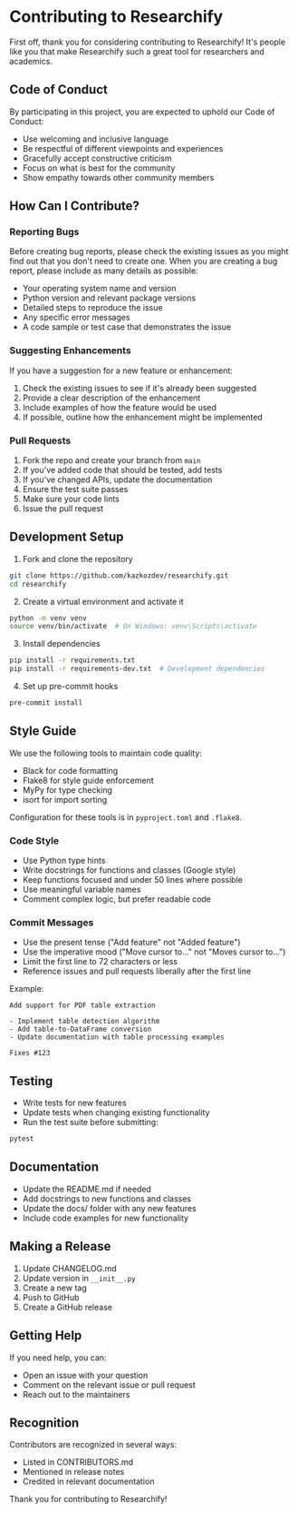 # Contributing to Researchify

First off, thank you for considering contributing to Researchify! It's people like you that make Researchify such a great tool for researchers and academics.

## Code of Conduct

By participating in this project, you are expected to uphold our Code of Conduct:
- Use welcoming and inclusive language
- Be respectful of different viewpoints and experiences
- Gracefully accept constructive criticism
- Focus on what is best for the community
- Show empathy towards other community members

## How Can I Contribute?

### Reporting Bugs

Before creating bug reports, please check the existing issues as you might find out that you don't need to create one. When you are creating a bug report, please include as many details as possible:

- Your operating system name and version
- Python version and relevant package versions
- Detailed steps to reproduce the issue
- Any specific error messages
- A code sample or test case that demonstrates the issue

### Suggesting Enhancements

If you have a suggestion for a new feature or enhancement:

1. Check the existing issues to see if it's already been suggested
2. Provide a clear description of the enhancement
3. Include examples of how the feature would be used
4. If possible, outline how the enhancement might be implemented

### Pull Requests

1. Fork the repo and create your branch from `main`
2. If you've added code that should be tested, add tests
3. If you've changed APIs, update the documentation
4. Ensure the test suite passes
5. Make sure your code lints
6. Issue the pull request

## Development Setup

1. Fork and clone the repository
```bash
git clone https://github.com/kazkozdev/researchify.git
cd researchify
```

2. Create a virtual environment and activate it
```bash
python -m venv venv
source venv/bin/activate  # On Windows: venv\Scripts\activate
```

3. Install dependencies
```bash
pip install -r requirements.txt
pip install -r requirements-dev.txt  # Development dependencies
```

4. Set up pre-commit hooks
```bash
pre-commit install
```

## Style Guide

We use the following tools to maintain code quality:

- Black for code formatting
- Flake8 for style guide enforcement
- MyPy for type checking
- isort for import sorting

Configuration for these tools is in `pyproject.toml` and `.flake8`.

### Code Style

- Use Python type hints
- Write docstrings for functions and classes (Google style)
- Keep functions focused and under 50 lines where possible
- Use meaningful variable names
- Comment complex logic, but prefer readable code

### Commit Messages

- Use the present tense ("Add feature" not "Added feature")
- Use the imperative mood ("Move cursor to..." not "Moves cursor to...")
- Limit the first line to 72 characters or less
- Reference issues and pull requests liberally after the first line

Example:
```
Add support for PDF table extraction

- Implement table detection algorithm
- Add table-to-DataFrame conversion
- Update documentation with table processing examples

Fixes #123
```

## Testing

- Write tests for new features
- Update tests when changing existing functionality
- Run the test suite before submitting:
```bash
pytest
```

## Documentation

- Update the README.md if needed
- Add docstrings to new functions and classes
- Update the docs/ folder with any new features
- Include code examples for new functionality

## Making a Release

1. Update CHANGELOG.md
2. Update version in `__init__.py`
3. Create a new tag
4. Push to GitHub
5. Create a GitHub release

## Getting Help

If you need help, you can:
- Open an issue with your question
- Comment on the relevant issue or pull request
- Reach out to the maintainers

## Recognition

Contributors are recognized in several ways:
- Listed in CONTRIBUTORS.md
- Mentioned in release notes
- Credited in relevant documentation

Thank you for contributing to Researchify!